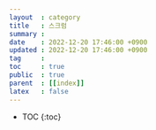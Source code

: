 ```yaml
---
layout  : category
title   : 스크럼
summary : 
date    : 2022-12-20 17:46:00 +0900
updated : 2022-12-20 17:46:00 +0900
tag     : 
toc     : true
public  : true
parent  : [[index]]
latex   : false
---
```

* TOC
{:toc}
